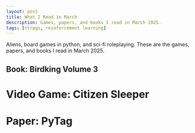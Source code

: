 ```yaml
---
layout: post
title: What I Read in March
description: Games, papers, and books I read in March 2025.
tags: [ttrpgs, reinforcement learning]
---
```


Aliens, board games in python, and sci-fi roleplaying. These are the games, papers, and books I read in March 2025.
<!--more-->

## Book: Birdking Volume 3


# Video Game: Citizen Sleeper

# Paper: PyTag

